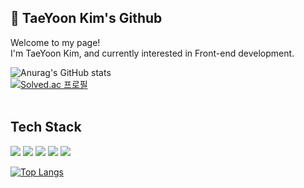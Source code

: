 <h2>👋 TaeYoon Kim's Github </h2>

<p>Welcome to my page!<br>
I'm TaeYoon Kim, and currently interested in Front-end development.
</p>

![Anurag's GitHub stats](https://github-readme-stats.vercel.app/api?username=Cllaude99&show_icons=true&theme=react)
<br>
[![Solved.ac
프로필](http://mazassumnida.wtf/api/mini/generate_badge?boj=xodbsrla1025)](https://solved.ac/xodbsrla1025)
<br><br>

<h2>Tech Stack</h2>
<p>
<img src="https://img.shields.io/badge/html5-E34F26?style=flat-square&logo=html5&logoColor=white" />
<img src="https://img.shields.io/badge/css3-1572B6?style=flat-square&logo=css3&logoColor=white" />  
<img src="https://img.shields.io/badge/javascript-F7DF1E?style=flat-square&logo=javascript&logoColor=white" />    
<img src="https://img.shields.io/badge/typescript-3178C6?style=flat-square&logo=typescript&logoColor=white" />      
<img src="https://img.shields.io/badge/React-61DAFB?style=flat-square&logo=React&logoColor=white"/>
</p>

[![Top Langs](https://github-readme-stats.vercel.app/api/top-langs/?username=Cllaude99&layout=compact)](https://github.com/Cllaude99/github-readme-stats)
